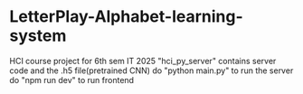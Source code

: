 # LetterPlay-Alphabet-learning-system
HCI course project for 6th sem IT 2025
"hci_py_server" contains server code and the .h5 file(pretrained CNN)
do "python main.py" to run the server
do "npm run dev" to run frontend
